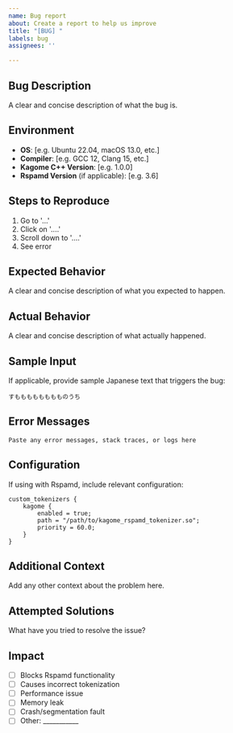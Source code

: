 ```yaml
---
name: Bug report
about: Create a report to help us improve
title: "[BUG] "
labels: bug
assignees: ''

---
```


## Bug Description
A clear and concise description of what the bug is.

## Environment
- **OS**: [e.g. Ubuntu 22.04, macOS 13.0, etc.]
- **Compiler**: [e.g. GCC 12, Clang 15, etc.]
- **Kagome C++ Version**: [e.g. 1.0.0]
- **Rspamd Version** (if applicable): [e.g. 3.6]

## Steps to Reproduce
1. Go to '...'
2. Click on '....'
3. Scroll down to '....'
4. See error

## Expected Behavior
A clear and concise description of what you expected to happen.

## Actual Behavior
A clear and concise description of what actually happened.

## Sample Input
If applicable, provide sample Japanese text that triggers the bug:
```
すもももももももものうち
```

## Error Messages
```
Paste any error messages, stack traces, or logs here
```

## Configuration
If using with Rspamd, include relevant configuration:
```ucl
custom_tokenizers {
    kagome {
        enabled = true;
        path = "/path/to/kagome_rspamd_tokenizer.so";
        priority = 60.0;
    }
}
```

## Additional Context
Add any other context about the problem here.

## Attempted Solutions
What have you tried to resolve the issue?

## Impact
- [ ] Blocks Rspamd functionality
- [ ] Causes incorrect tokenization
- [ ] Performance issue
- [ ] Memory leak
- [ ] Crash/segmentation fault
- [ ] Other: ___________